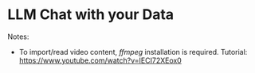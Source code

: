 # LLM Chat with your Data


Notes:
- To import/read video content, *ffmpeg* installation is required. Tutorial: https://www.youtube.com/watch?v=IECI72XEox0
